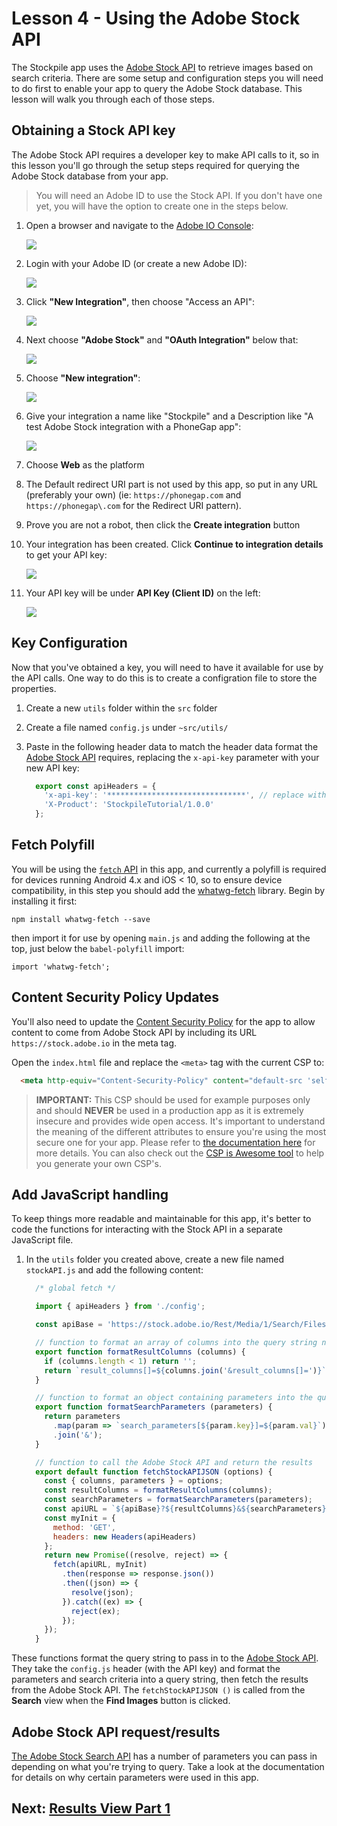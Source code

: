 # Lesson 4 - Using the Adobe Stock API

The Stockpile app uses the [Adobe Stock API](https://www.adobe.io/apis/creativecloud/stock.html) to retrieve images based on search criteria. There are some setup and configuration steps you will need to do first to enable your app to query the Adobe Stock database. This lesson will walk you through each of those steps.

## Obtaining a Stock API key

The Adobe Stock API requires a developer key to make API calls to it, so in this lesson you'll go through the setup steps required for querying the Adobe Stock database from your app.

> You will need an Adobe ID to use the Stock API. If you don't have one yet, you will have the option to create one in the steps below.

1. Open a browser and navigate to the [Adobe IO Console](https://console.adobe.io/integrations):

    ![](./images/stockapi/01-adobe-i0-console.png)

1. Login with your Adobe ID (or create a new Adobe ID):

    ![](./images/stockapi/02-new-integrations.png)

1. Click **"New Integration"**, then choose "Access an API":

    ![](./images/stockapi/03-access-an-api.png)

1. Next choose **"Adobe Stock"** and **"OAuth Integration"** below that:

    ![](./images/stockapi/04-adobe-stock-oauth.png)

1. Choose **"New integration"**:

    ![](./images/stockapi/05-create-new-integration.png)

1. Give your integration a name like "Stockpile" and a Description like "A test Adobe Stock integration with a PhoneGap app":

    ![](./images/stockapi/06-create-new-integration-pt2.png)

1. Choose **Web** as the platform

1. The Default redirect URI part is not used by this app, so put in any URL (preferably your own) (ie: `https://phonegap.com` and `https://phonegap\.com` for the Redirect URI pattern).

1. Prove you are not a robot, then click the **Create integration** button

1. Your integration has been created. Click **Continue to integration details** to get your API key:

    ![](./images/stockapi/07-integration-completed.png)

1. Your API key will be under **API Key (Client ID)** on the left:

    ![](./images/stockapi/08-api-key.png)

## Key Configuration

Now that you've obtained a key, you will need to have it available for use by the API calls. One way to do this is to create a configration file to store the properties.

1. Create a new `utils` folder within the `src` folder
1. Create a file named `config.js` under `~src/utils/`
1. Paste in the following header data to match the header data format the [Adobe Stock API](https://www.adobe.io/apis/creativecloud/stock/docs/api/search.html) requires, replacing the `x-api-key` parameter with your new API key:

    ```javascript
      export const apiHeaders = {
        'x-api-key': '*******************************', // replace with your api-key
        'X-Product': 'StockpileTutorial/1.0.0'
      };
    ```

## Fetch Polyfill

You will be using the [`fetch` API](https://developer.mozilla.org/en-US/docs/Web/API/Fetch_API) in this app, and currently a polyfill is required for devices running Android 4.x and iOS < 10, so to ensure device compatibility, in this step you should add the [whatwg-fetch](https://github.github.io/fetch/) library. Begin by installing it first:

    npm install whatwg-fetch --save

then import it for use by opening `main.js` and adding the following at the top, just below the `babel-polyfill` import:

    import 'whatwg-fetch';

## Content Security Policy Updates

You'll also need to update the [Content Security Policy](https://developer.mozilla.org/en-US/docs/Web/HTTP/CSP) for the app to allow content to come from Adobe Stock API by including its URL `https://stock.adobe.io` in the meta tag.

Open the `index.html` file and replace the `<meta>` tag with the current CSP to:

```html
  <meta http-equiv="Content-Security-Policy" content="default-src 'self' data: gap: https://ssl.gstatic.com https://stock.adobe.io 'unsafe-eval' 'unsafe-inline' ws://*; style-src 'self' 'unsafe-inline'; media-src *; img-src * data:">
```

> **IMPORTANT:** This CSP should be used for example purposes only and should **NEVER** be used in a production app as it is extremely insecure and provides wide open access. It's important to understand the meaning of the different attributes to ensure you're using the most secure one for your app. Please refer to [the documentation here](https://developer.mozilla.org/en-US/docs/Web/HTTP/CSP) for more details.  You can also check out the [CSP is Awesome tool](http://cspisawesome.com/) to help you generate your own CSP's.

## Add JavaScript handling

To keep things more readable and maintainable for this app, it's better to code the functions for interacting with the Stock API in a separate JavaScript file.

1. In the `utils` folder you created above, create a new file named `stockAPI.js` and add the following content:

    ```javascript
      /* global fetch */

      import { apiHeaders } from './config';

      const apiBase = 'https://stock.adobe.io/Rest/Media/1/Search/Files';

      // function to format an array of columns into the query string needed
      export function formatResultColumns (columns) {
        if (columns.length < 1) return '';
        return `result_columns[]=${columns.join('&result_columns[]=')}`;
      }

      // function to format an object containing parameters into the query string needed
      export function formatSearchParameters (parameters) {
        return parameters
          .map(param => `search_parameters[${param.key}]=${param.val}`)
          .join('&');
      }

      // function to call the Adobe Stock API and return the results
      export default function fetchStockAPIJSON (options) {
        const { columns, parameters } = options;
        const resultColumns = formatResultColumns(columns);
        const searchParameters = formatSearchParameters(parameters);
        const apiURL = `${apiBase}?${resultColumns}&${searchParameters}`;
        const myInit = {
          method: 'GET',
          headers: new Headers(apiHeaders)
        };
        return new Promise((resolve, reject) => {
          fetch(apiURL, myInit)
            .then(response => response.json())
            .then((json) => {
              resolve(json);
            }).catch((ex) => {
              reject(ex);
            });
        });
      }
    ```

These functions format the query string to pass in to the [Adobe Stock API](https://www.adobe.io/apis/creativecloud/stock/docs/api/search.html). They take the `config.js` header (with the API key) and format the parameters and search criteria into a query string, then fetch the results from the Adobe Stock API. The `fetchStockAPIJSON ()` is called from the **Search** view when the **Find Images** button is clicked.

## Adobe Stock API request/results

[The Adobe Stock Search API](https://www.adobe.io/apis/creativecloud/stock/docs/api/search.html) has a number of parameters you can pass in depending on what you're trying to query. Take a look at the documentation for details on why certain parameters were used in this app.

## Next: [Results View Part 1](./05-results-part1.html.md)
